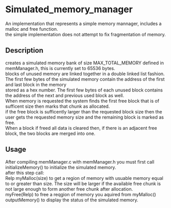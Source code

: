 # Simulated_memory_manager
An implementation that represents a simple memory mannager, includes a malloc and free function.\
the simple implementation does not attempt to fix fragmentation of memory.
## Description
creates a simulated memory bank of size MAX_TOTAL_MEMORY defined in memManager.h, this is currently set to 65536 bytes.\
blocks of unused memory are linked together in a double linked list fashion. The first few bytes of the simulated memory contain the address of the first and last block in the memory\
stored as a hex number. The first few bytes of each unused block contains the address of the next and previous used block as well.\
When memory is requested the system finds the first free block that is of sufficent size then marks that chunk as allocated.\
if the free block is sufficently larger than the requested block size then the user gets the requested memory size and the remaining block is marked as free.\
When a block if freed all data is cleared then, if there is an adjacent free block, the two blocks are merged into one.
## Usage
After compiling memManager.c with memManager.h you must first call initializeMemory() to initialize the simulated memory.\
after this step call:\
Relp myMalloc(size) to get a region of memory with usuable memory equal to or greater than size. The size will be larger if the available free chunk is not large enough to form another free chunk after allocation.\
myFree(Relp) to free a reqgion of memory you aquired from myMalloc()\
outputMemory() to display the status of the simulated memory.

